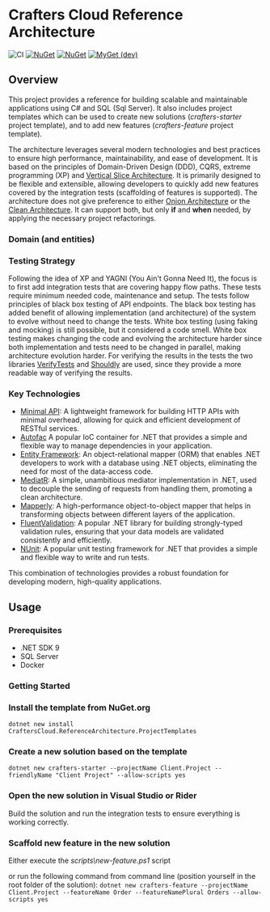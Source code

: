 # Crafters Cloud Reference Architecture

![CI](https://github.com/crafters-cloud/crafters-cloud-reference-architecture/workflows/CI/badge.svg)
[![NuGet](https://img.shields.io/nuget/dt/CraftersCloud.ReferenceArchitecture.ProjectTemplates.svg)](https://www.nuget.org/packages/CraftersCloud.ReferenceArchitecture.ProjectTemplates)
[![NuGet](https://img.shields.io/nuget/vpre/CraftersCloud.ReferenceArchitecture.ProjectTemplates.svg)](https://www.nuget.org/packages/CraftersCloud.ReferenceArchitecture.ProjectTemplates)
[![MyGet (dev)](https://img.shields.io/myget/crafters-cloud/v/CraftersCloud.ReferenceArchitecture.ProjectTemplates.svg)](https://myget.org/gallery/crafters-cloud)

## Overview

This project provides a reference for building scalable and maintainable applications using C# and SQL (Sql Server). It
also includes project templates which can be used to create new solutions (_crafters-starter_ project template), and to
add new features (_crafters-feature_ project template).

The architecture leverages several modern technologies and best practices to ensure high performance, maintainability,
and ease of development.
It is based on the principles of Domain-Driven Design (DDD), CQRS, extreme programming (XP)
and [Vertical Slice Architecture](https://www.jimmybogard.com/vertical-slice-architecture/).
It is primarily designed to be flexible and extensible, allowing developers to quickly add new features covered by the
integration tests (scaffolding of features is supported).
The architecture does not give preference to
either [Onion Architecture](https://medium.com/@alessandro.traversi/understanding-onion-architecture-an-example-folder-structure-9c62208cc97d)
or the [Clean Architecture](https://celepbeyza.medium.com/introduction-to-clean-architecture-acf25ffe0310).
It can support both, but only **if** and **when** needed, by applying the necessary project refactorings.

### Domain (and entities)

### Testing Strategy

Following the idea of XP and YAGNI (You Ain't Gonna Need It), the focus is to first add integration tests that are
covering happy flow paths. These tests require minimum needed code, maintenance and setup.
The tests follow principles of black box testing of API endpoints. The black box testing has added benefit of allowing
implementation (and architecture) of the system to evolve without need to change the tests.
White box testing (using faking and mocking) is still possible, but it considered a code smell. White box testing makes
changing the code and evolving the architecture harder since both implementation and tests need to be changed in
parallel, making architecture evolution harder.
For verifying the results in the tests the two libraries [VerifyTests](https://github.com/VerifyTests/Verify)
and [Shouldly](https://docs.shouldly.org/) are used, since they provide a more readable way of verifying the
results.

### Key Technologies

- [Minimal API](https://learn.microsoft.com/en-us/aspnet/core/fundamentals/minimal-apis/overview?view=aspnetcore-9.0): A
  lightweight framework for building HTTP APIs with minimal overhead, allowing for quick and efficient development of
  RESTful services.
- [Autofac](https://autofac.org/) A popular IoC container for .NET that provides a simple and flexible way to manage
  dependencies in your application.
- [Entity Framework](https://learn.microsoft.com/en-us/ef/core/): An object-relational mapper (ORM) that enables .NET
  developers to work with a database using .NET objects, eliminating the need for most of the data-access code.
- [MediatR](https://github.com/jbogard/MediatR): A simple, unambitious mediator implementation in .NET, used to decouple
  the sending of requests from handling them, promoting a clean architecture.
- [Mapperly](https://mapperly.riok.app): A high-performance object-to-object mapper that helps in transforming objects
  between different layers of the application.
- [FluentValidation](https://docs.fluentvalidation.net/en/latest/): A popular .NET library for building strongly-typed
  validation rules, ensuring that your data models are validated consistently and efficiently.
- [NUnit](https://nunit.org/): A popular unit testing framework for .NET that provides a simple and flexible way to
  write and run tests.

This combination of technologies provides a robust foundation for developing modern, high-quality applications.

## Usage

### Prerequisites

- .NET SDK 9
- SQL Server
- Docker

### Getting Started

### Install the template from NuGet.org

``dotnet new install CraftersCloud.ReferenceArchitecture.ProjectTemplates``

### Create a new solution based on the template

``dotnet new crafters-starter --projectName Client.Project --friendlyName "Client Project" --allow-scripts yes``

### Open the new solution in Visual Studio or Rider

Build the solution and run the integration tests to ensure everything is working correctly.

### Scaffold new feature in the new solution

Either execute the _scripts\new-feature.ps1_ script

or run the following command from command line (position yourself in the root folder of the solution):
``dotnet new crafters-feature --projectName Client.Project --featureName Order --featureNamePlural Orders --allow-scripts yes``
